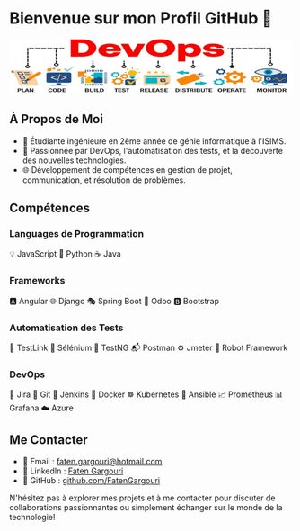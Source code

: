 # Bienvenue sur mon Profil GitHub 👋
![DevOps](https://raw.githubusercontent.com/FatenGargouri/FatenGargouri/main/devopss.png)

## À Propos de Moi
- 🔬 Étudiante ingénieure en 2ème année de génie informatique à l'ISIMS.
- 🚀 Passionnée par DevOps, l'automatisation des tests, et la découverte des nouvelles technologies.
- 🌐 Développement de compétences en gestion de projet, communication, et résolution de problèmes.

## Compétences

### Languages de Programmation
💡 JavaScript   🐍 Python   ☕ Java

### Frameworks
🅰️ Angular  🌐 Django  🎭 Spring Boot  🚀 Odoo  🅱️ Bootstrap 

### Automatisation des Tests
🧪 TestLink   🤖 Sélénium   📝 TestNG   📬 Postman   ⚙️ Jmeter   🤖 Robot Framework

### DevOps
📅 Jira   🔄 Git   🚀 Jenkins   🐳 Docker   ☸️ Kubernetes   🔄 Ansible   📈 Prometheus   📊 Grafana   ☁️ Azure

## Me Contacter
- 📧 Email : [faten.gargouri@hotmail.com](mailto:faten.gargouri@hotmail.com)
- 🔗 LinkedIn : [Faten Gargouri](https://www.linkedin.com/in/faten-gargouri/)
- 💼 GitHub : [github.com/FatenGargouri](https://github.com/FatenGargouri)

N'hésitez pas à explorer mes projets et à me contacter pour discuter de collaborations passionnantes ou simplement échanger sur le monde de la technologie!
